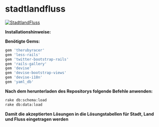 # stadtlandfluss
[![StadtlandFluss](http://fs2.directupload.net/images/150227/mdjvbl4j.png)](http://stadtlandflussduell.herokuapp.com)

**Installationshinweise:**

**Benötigte Gems:**

```rb
gem 'therubyracer'
gem 'less-rails'
gem 'twitter-bootstrap-rails'
gem 'rails-gallery'
gem 'devise'
gem 'devise-bootstrap-views'
gem 'devise-i18n'
gem 'yaml_db'
```

**Nach dem herunterladen des Repositorys folgende Befehle anwenden:**

```sh
rake db:schema:load
rake db:data:load  
```
**Damit die akzeptierten Lösungen in die Lösungstabellen für Stadt, Land und Fluss eingetragen werden**

